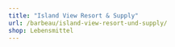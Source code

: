 ```yaml
---
title: "Island View Resort & Supply"
url: /barbeau/island-view-resort-und-supply/
shop: Lebensmittel
---
```

